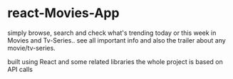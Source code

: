 # react-Movies-App

simply browse, search and check what's trending today or this week in Movies and Tv-Series.. 
see all important info and also the trailer about any movie/tv-series.

built using React and some related libraries 
the whole project is based on API calls
